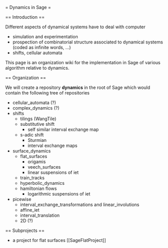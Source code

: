 = Dynamics in Sage =

== Introduction ==

Different aspects of dynamical systems have to deal with computer

  * simulation and experimentation
  * prospection of combinatorial structure associated to dynamical systems (coded as infinite words, ...)
  * shifts, cellular automata

This page is an organization wiki for the implementation in Sage of various algorithm relative to dynamics.

== Organization ==

We will create a repository **dynamics** in the root of Sage which would contain the following tree of repositories

  * cellular_automata (?)
  * complex_dynamics (?)
  * shifts
    * tilings (WangTile)
    * substitutive shift
      * self similar interval exchange map
    * s-adic shift
      * Sturmian
      * interval exchange maps
  * surface_dynamics
    * flat_surfaces
      * origamis
      * veech_surfaces
      * linear suspensions of iet
    * train_tracks
    * hyperbolic_dynamics
    * hamiltonian flows
      * logarithmic suspensions of iet
  * picewise
    * interval_exchange_transformations and linear_involutions
    * affine_iet
    * interval_translation
    * 2D (?)

== Subprojects ==

  * a project for flat surfaces [[SageFlatProject]]
